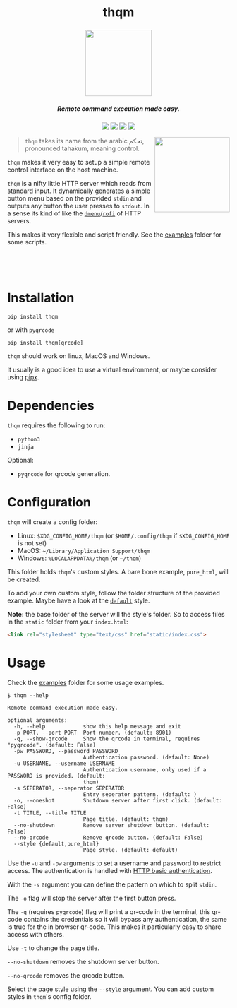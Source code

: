 <h1 align="center">thqm</h1>
<h3 align="center"><img src="https://i.imgur.com/gVB270Z.png" width="150"></h3>
<h5 align="center">Remote command execution made easy.</h5>

<p align="center">
  <a href="https://github.com/loiccoyle/thqm/actions?query=workflow%3Atests"><img src="https://github.com/loiccoyle/thqm/workflows/tests/badge.svg"></a>
  <a href="https://pypi.org/project/thqm/"><img src="https://img.shields.io/pypi/v/thqm"></a>
  <a href="./LICENSE.md"><img src="https://img.shields.io/badge/license-MIT-blue.svg"></a>
  <img src="https://img.shields.io/badge/platform-linux%20%7C%20macOS%20%7C%20windows-informational">
</p>
<img src="https://i.imgur.com/OrK36nl.png?1" align='right' width='170px'>

> `thqm` takes its name from the arabic تحكم, pronounced tahakum, meaning control.

`thqm` makes it very easy to setup a simple remote control interface on the host machine.

`thqm` is a nifty little HTTP server which reads from standard input. It dynamically generates a simple button menu based on the provided `stdin` and outputs any button the user presses to `stdout`.
In a sense its kind of like the [`dmenu`](https://tools.suckless.org/dmenu/)/[`rofi`](https://github.com/davatorium/rofi) of HTTP servers.

This makes it very flexible and script friendly. See the [examples](./examples) folder for some scripts.

&nbsp;

&nbsp;

# Installation
```shell
pip install thqm
```

or with `pyqrcode`

```shell
pip install thqm[qrcode]
```

`thqm` should work on linux, MacOS and Windows.

It usually is a good idea to use a virtual environment, or maybe consider using [pipx](https://github.com/pipxproject/pipx).

# Dependencies
`thqm` requires the following to run:
  * `python3`
  * `jinja`

Optional:
  * `pyqrcode` for qrcode generation.

# Configuration
`thqm` will create a config folder:
  * Linux: `$XDG_CONFIG_HOME/thqm` (or `$HOME/.config/thqm` if `$XDG_CONFIG_HOME` is not set)
  * MacOS: `~/Library/Application Support/thqm`
  * Windows: `%LOCALAPPDATA%/thqm` (or `~/thqm`)

This folder holds `thqm`'s custom styles. A bare bone example, `pure_html`, will be created.

To add your own custom style, follow the folder structure of the provided example. Maybe have a look at the [`default`](https://github.com/loiccoyle/thqm/tree/master/thqm/styles/default) style.

**Note:** the base folder of the server will the style's folder. So to access files in the `static` folder from your `index.html`:

```html
<link rel="stylesheet" type="text/css" href="static/index.css">
```


# Usage
Check the [examples](./examples) folder for some usage examples.

```
$ thqm --help

Remote command execution made easy.

optional arguments:
  -h, --help            show this help message and exit
  -p PORT, --port PORT  Port number. (default: 8901)
  -q, --show-qrcode     Show the qrcode in terminal, requires "pyqrcode". (default: False)
  -pw PASSWORD, --password PASSWORD
                        Authentication password. (default: None)
  -u USERNAME, --username USERNAME
                        Authentication username, only used if a PASSWORD is provided. (default:
                        thqm)
  -s SEPERATOR, --seperator SEPERATOR
                        Entry seperator pattern. (default: )
  -o, --oneshot         Shutdown server after first click. (default: False)
  -t TITLE, --title TITLE
                        Page title. (default: thqm)
  --no-shutdown         Remove server shutdown button. (default: False)
  --no-qrcode           Remove qrcode button. (default: False)
  --style {default,pure_html}
                        Page style. (default: default)
```
Use the `-u` and `-pw` arguments to set a username and password to restrict access. The authentication is handled with [HTTP basic authentication](https://en.wikipedia.org/wiki/Basic_access_authentication).

With the `-s` argument you can define the pattern on which to split `stdin`.

The `-o` flag will stop the server after the first button press.

The `-q` (requires `pyqrcode`) flag will print a qr-code in the terminal, this qr-code contains the credentials so it will bypass any authentication, the same is true for the in browser qr-code. This makes it particularly easy to share access with others.

Use `-t` to change the page title.

`--no-shutdown` removes the shutdown server button.

`--no-qrcode` removes the qrcode button.

Select the page style using the `--style` argument. You can add custom styles in `thqm`'s config folder.
